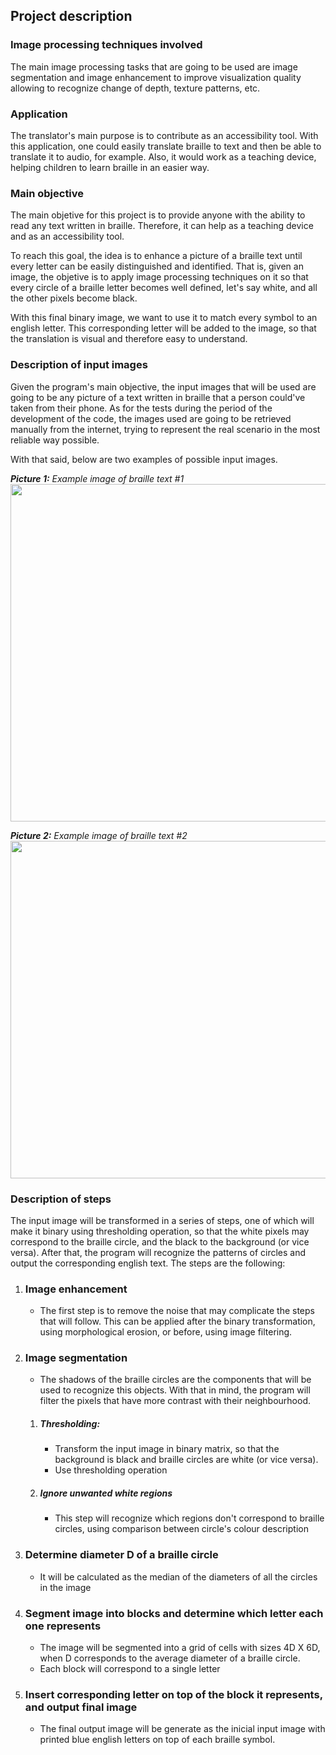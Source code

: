 ## Project description

### Image processing techniques involved
The main image processing tasks that are going to be used are image segmentation and image enhancement to improve visualization quality allowing to recognize change of depth, texture patterns, etc.

### Application
The translator's main purpose is to contribute as an accessibility tool. With this application, one could easily translate braille to text and then be able to translate it to audio, for example. Also, it would work as a teaching device, helping children to learn braille in an easier way.

### Main objective
The main objetive for this project is to provide anyone with the ability to read any text written in braille. Therefore, it can help as a teaching device and as an accessibility tool.

To reach this goal, the idea is to enhance a picture of a braille text until every letter can be easily distinguished and identified. That is, given an image, the objetive is to apply image processing techniques on it so that every circle of a braille letter becomes well defined, let's say white, and all the other pixels become black.

With this final binary image, we want to use it to match every symbol to an english letter. This corresponding letter will be added to the image, so that the translation is visual and therefore easy to understand.

### Description of input images
Given the program's main objective, the input images that will be used are going to be any picture of a text written in braille that a person could've taken from their phone. As for the tests during the period of the development of the code, the images used are going to be retrieved manually from the internet, trying to represent the real scenario in the most reliable way possible. 

With that said, below are two examples of possible input images. 

<i><strong>Picture 1:</strong> Example image of braille text #1</i><br>
<img src="https://raw.githubusercontent.com/lucasturci/BrailleTextTranslator/master/media/images/1.png" width="540"  />

<i><strong>Picture 2:</strong> Example image of braille text #2</i><br>
<img src="https://raw.githubusercontent.com/lucasturci/BrailleTextTranslator/master/media/images/2.jpg" width="540"  />

### Description of steps

The input image will be transformed in a series of steps, one of which will make it binary using thresholding operation, so that the white pixels may correspond to the braille circle, and the black to the background (or vice versa). After that, the program will recognize the patterns of circles and output the corresponding english text. The steps are the following: 


<ol>
	<li><h3>Image enhancement</h3> 
		<ul>
			<li>The first step is to remove the noise that may complicate the steps that will follow. This can be applied after the binary transformation, using morphological erosion, or before, using image filtering.</li>
		</ul>
	</li>
	<li><h3>Image segmentation</h3> 
		<ul>
			<li>The shadows of the braille circles are the components that will be used to recognize this objects. With that in mind, the program will filter the pixels that have more contrast with their neighbourhood. </li>
		</ul>
		<ol>
			<li><h5>Thresholding:</h5>
				<ul>
					<li>Transform the input image in binary matrix, so that the background is black and braille circles are white (or vice versa).</li>
					<li>Use thresholding operation </li>
				</ul>
			<li><h5>Ignore unwanted white regions</h5></li>
				<ul>
				<li>This step will recognize which regions don't correspond to braille circles, using comparison between circle's colour description</li>
				</ul>
		</ol>
	</li>
	<li><h3>Determine diameter D of a braille circle</h3>
		<ul>
			<li>It will be calculated as the median of the diameters of all the circles in the image</li>
		</ul>
	<li><h3>Segment image into blocks and determine which letter each one represents</h3>
		<ul>
			<li>The image will be segmented into a grid of cells with sizes 4D X 6D, when D corresponds to the average diameter of a braille circle.</li>
			<li>Each block will correspond to a single letter</li>
		</ul>
	</li>
	<li><h3>Insert corresponding letter on top of the block it represents, and output final image</h3></li>
		<ul>
			<li>The final output image will be generate as the inicial input image with printed blue english letters on top of each braille symbol.</li>
		</ul>
</ol>
